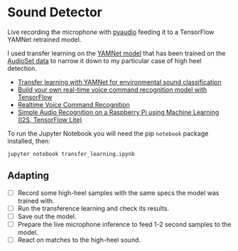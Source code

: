 # Sound Detector

Live recording the microphone with [pyaudio](https://people.csail.mit.edu/hubert/pyaudio/)
feeding it to a TensorFlow YAMNet retrained model.

I used transfer learning on the [YAMNet model](https://tfhub.dev/google/yamnet/1) that
has been trained on the [AudioSet data](https://research.google.com/audioset/) to narrow
it down to my particular case of high heel detection.

- [Transfer learning with YAMNet for environmental sound classification](https://www.tensorflow.org/tutorials/audio/transfer_learning_audio)
- [Build your own real-time voice command recognition model with TensorFlow](https://www.youtube.com/watch?v=m-JzldXm9bQ)
- [Realtime Voice Command Recognition](https://github.com/AssemblyAI-Examples/realtime-voice-command-recognition)
- [Simple Audio Recognition on a Raspberry Pi using Machine Learning (I2S, TensorFlow Lite)](https://electronut.in/audio-recongnition-ml/)

To run the Jupyter Notebook you will need the pip `notebook` package installed, then:

```
jupyter notebook transfer_learning.ipynb
```

## Adapting

- [ ] Record some high-heel samples with the same specs the model was trained with.
- [ ] Run the transference learning and check its results.
- [ ] Save out the model.
- [ ] Prepare the live microphone inference to feed 1-2 second samples to the model.
- [ ] React on matches to the high-heel sound.
